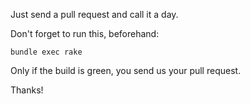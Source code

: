 Just send a pull request and call it a day.

Don't forget to run this, beforehand:

```
bundle exec rake
```

Only if the build is green, you send us your pull request.

Thanks!
